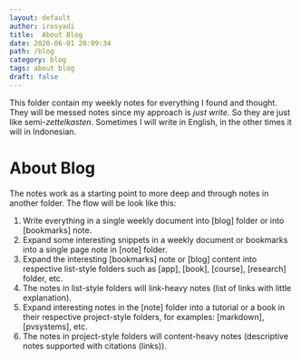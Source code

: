 ```yaml
---
layout: default
author: irosyadi
title:  About Blog
date: 2020-06-01 20:09:34
path: /blog
category: blog
tags: about blog
draft: false
---
```


This folder contain my weekly notes for everything I found and thought. They will be messed notes since my approach is *just write*. So they are just like semi-*zettelkasten*. Sometimes I will write in English, in the other times it will in Indonesian.

# About Blog

The notes work as a starting point to more deep and through notes in another folder. The flow will be look like this:
1. Write everything in a single weekly document into [blog] folder or into [bookmarks] note.
2. Expand some interesting snippets in a weekly document or bookmarks into a single page note in [note] folder.
3. Expand the interesting [bookmarks] note or [blog] content into respective list-style folders such as [app], [book], [course], [research] folder, etc.
4. The notes in list-style folders will link-heavy notes (list of links with little explanation).
5. Expand interesting notes in the [note] folder into a tutorial or a book in their respective project-style folders, for examples: [markdown], [pvsystems], etc.
6. The notes in project-style folders will content-heavy notes (descriptive notes supported with citations (links)).
